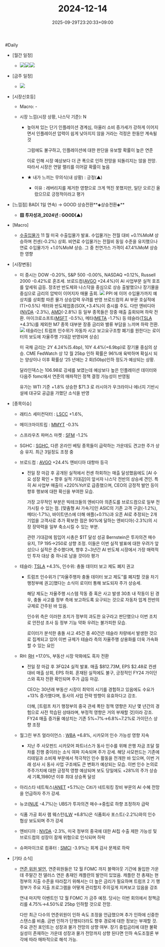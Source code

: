 ﻿---
title: "2024-12-14"
date: 2025-09-29T23:20:33+09:00
lastmod: 2025-10-02T20:04:37+09:00
type: docs
sidebar:
  open: true
weight: 11
---
<div style="display:none">
  <meta property="article:published_time" content="2025-09-29T14:20:33Z" />
  <meta property="article:modified_time" content="2025-10-02T11:04:37Z" />
</div>
#Daily 

- [월간 일정]
	- ![](Pasted%20image%2020241209153827.png)![](Pasted%20image%2020241213203023.png)![](Pasted%20image%2020241126145732.png)

- [금주 일정]
	- ![](Pasted%20image%2020241213202953.png)

- [시장신호등]
	- Macro: -
	  
	- 시장 느낌(시장 상황, 나스닥 기준): N
		- 높아져 있는 단기 인플레이션 경계심, 아울러 소비 증가세가 강하게 이어지면서 인플레이션 압력이 쉽게 낮아지지 않을 거라는 걱정은 한동안 계속될 것
		  
		  그럼에도 불구하고, 인플레이션에 대한 판단을 유보할 확률이 높은 연준
		  
		  이로 인해 시장 예상보다 더 큰 폭으로 인하 전망을 되돌리지는 않을 전망. 따라서 시장은 연말 랠리를 이어갈 확률이 높음
		  
		- ★ 내가 느끼는 무의식(내 상황) : 긍정(▲)
			- 이유 : 레버리지를 제거한 영향으로 크게 먹진 못했지만, 일단 오르긴 올랐으므로 긍정적이라고 평가

- [느낌점] BAD( 1일 연속) → GOOD 상승전환**◈상승전환◈** 
		  
	- **▨ 투자성과_2024년 : GOOD(▲)**

- [Macro]
	- [수출입물가](/industry-study/수출입물가/) 11 월 미국 수출입물가 발표. 수입물가는 전월 대비 +0.1%MoM 상승하며 컨센(-0.2%) 상회. 비연료 수입물가는 전월비 동일 수준을 유지했으나 연료 수입물가가 +1.0%MoM 상승. 그 중 천연가스 가격이 47.4%MoM 상승한 영향

- [시장변동]
	- 미 증시는 DOW -0.20%, S&P 500 -0.00%, NASDAQ +0.12%, Russell 2000 -0.42%로 혼조세. 브로드컴([AVGO](/company-analysis/avgo/) +24.4%)이 AI 사업부문 실적 호조를 앞세워 급등. 장초반 반도체와 나스닥을 중심으로 상승 출발했으나 장기물을 중심으로 금리의 압박이 이어지자 매물 출회. 
	  ![](Pasted%20image%2020241216172506.png)
	  PPI 에 이어 수입물가까지 예상치를 상회함 따른 물가 상승압력 우려를 반영 브로드컴의 AI 부문 호실적에 IT(+0.5%) 섹터와 반도체업종(SOX,+3.4%)이 증시를 주도. 다만 엔비디아([NVDA](/company-analysis/nvda/) -2.3%), [AMD](/company-analysis/amd/)(-2.8%) 등 일부 종목들은 장중 매출 출회되며 하락 전환. 마이크로소프트([MSFT](/company-analysis/msft/) -0.5%), 메타([META](/company-analysis/meta/) -1.7%) 등 테슬라([TSLA](/company-analysis/tsla/) +4.3%)를 제외한 M7 종목 대부분 장중 금리와 밸류 부담을 느끼며 하락 전환.
	  ![](Pasted%20image%2020241216173435.png)
	  테슬라는[ 트럼프 인수위가 자동차 사고 보고요구조항 폐기를 원한다는 로이터의 보도에 자율주행 기대감 반영되며 상승]
	  
	  미 국채 금리는 2Y 4.24%(5.4bp), 10Y 4.4%(+6.9bp)로 장기물 중심의 상승. CME FedWatch 상 12 월 25bp 인하 확률은 96%애 육박하며 확실시 되는 양상이나 이후 확률상 ‘25 년에는 2 회(50bp)인하 정도가 예상되는 상황. 
	  
	  달라인덱스는 106.98로 강세를 보였는데 예상보다 높은 인플레이션 데이터와 다음주 fomc에서 연준의 매파적인 정책 결정 가능성이 반영됨
	  
	  유가는 WTI 기준 +1.8% 상승한 $71.3 로 러시아가 우크라이나 에너지 기반시설에 대규모 공급을 가했단 소식을 반영

- [종목이슈]
	- 래티스 세미컨덕터 : [LSCC](/company-analysis/lscc/) +1.6%, 
	  
	- 메이크마이트립 : [MMYT](/company-analysis/mmyt/) -0.3%
	  
	- 스프라우츠 파머스 마켓 : [SFM](/company-analysis/sfm/) -1.2%
	  
	- SGHC : [SGHC](/company-analysis/sghc/), 다른 온라인 베팅 종목들이 급락하는 가운데도 견고한 주가 상승 유지. 최근 3일정도 조정 중
	  
	- 브로드컴 : [AVGO](/company-analysis/avgo/) +24.4% 엔비디아 대항마 등극
		- 전일 장 마감 후 공개된 실적에서 컨센 하회하는 매출 달성했음에도 [AI 수요 성장 확인 + 향후 실적 기대감]이 앞서자 나스닥 전반의 상승세 견인. 특히 AI 사업부 매출이 +220%YoY로 급증했으며, CEO의 긍정적 발언 등이 향후 행보에 대한 확신을 부여한 모습. 
		  
		  가장 고무적인 부분은 빅테크들의 엔비디아 의존도를 브로드컴으로 일부 전가시킬 수 있는 점. [맞춤형 AI 가속기]인 ASIC의 기존 고객 구글(-1.2%), 메타(-1.7%), 바이트댄스에 더해 애플(+0.1%)과 오픈 AI로 추정되는 2개 기업을 고객사로 추가 확보한 점은 90%에 달하는 엔비디아(-2.3%)의 시장 장악력을 일부 축소시킬 수 있는 부분. 
		  
		  관련 기대감에 힘입어 시총은 $1T 달성 성공 Bernstein은 투자의견 매수 유지, TP $195→$250로 상향 조정. 이들은 이번 실적 발표에 대한 우려가 앞섰으나 실적은 준수했다며, 향후 2~3년간 AI 반도체 시장에서 가장 매력적인 투자 대상 중 하나로 남을 것이라 평가
		  
	- 테슬라: [TSLA](/company-analysis/tsla/) +4.3%, 인수위: 충돌 데이터 보고 제도 폐지 권고
		- 트럼프 인수위가 [“자율주행차 충돌 데이터 보고 제도”를 폐지할 것을 차기 행정부에 권고]했다는 소식이 로이터 통해 보도되자 주가 상승세. 
		  
		  해당 제도는 자율주행 시스템 작동 중 혹은 사고 발생 30초 내 작동이 된 경우, 충돌 사고를 정부 측에 보고하도록 요구되는 것으로 자동차 업계 전반의 규제로 간주된 바 있음. 
		  
		  인수위 측은 이러한 조치가 정부의 과도한 요구라고 판단했으나 이번 조치로 안전성 조사 등 정부 기능 약화 우려는 불가피한 모습. 
		  
		  로이터가 분석한 충돌 사고 45건 중 40건은 테슬라 차량에서 발생한 것으로 집계되고 있어 이번 규제가 테슬라 측의 자율주행 상용화를 더욱 가속화할 수 있는 요인
		  
	- RH: [RH](/company-analysis/rh/) +17.0%, 부동산 시장 악화에도 흑자 전환
		- 전일 장 마감 후 3FQ24 실적 발표. 매출 $812.73M, EPS $2.48로 컨센 대비 매출 상회, EPS 하회. 혼재된 실적에도 불구, 긍정적인 FY24 가이던스와 흑자 전환 확인되며 주가 급등 마감. 
		  
		  CEO는 30년래 부동산 시장이 최악의 시기를 경험하고 있음에도 수요가 +13% 증가했다며, 동사의 사업 전략 방향이 유효하다고 강조. 
		  
		  더해, [트럼프 차기 행정부의 중국 관세 폭탄 정책 영향은 지난 몇 년간의 경험으로 사전 학습된 상태라며, 부정적 영향은 거의 부재할 것]이라 강조. FY24 매출 증가율 예상치는 기존 5%~7%→6.8%~7.2%로 가이던스 상향 조정
		  
	- 월그린 부츠 얼라이언스 : [WBA](/company-analysis/wba/) +6.8%, 시카모어 인수 가능성 영향 지속
		- 지난 주 사모펀드 시카모어 파트너스가 동사 인수를 위해 은행 자금 조달 절차를 진행 중이라는 소식 여파 지속되며 주가 강세. 해당 사모펀드는 기존에 리테일과 소비재 부문에서 적극적인 인수 활동을 전개한 바 있으며, 이번 거래 성사 시 동사 사업 구조에도 큰 변화가 예상되는 모습. 이번 인수 논의로 주주가치에 대한 긍정적 영향 예상되며 보도 당일에도 +28%의 주가 상승세 기록,1980년 이후 최대 상승폭 달성
		  
	- 아리스타 네트웍스([ANET](/company-analysis/anet/) +5.1%)는 Citi가 네트워킹 장비 부문의 AI 수혜 전망을 언급하자 주가 강세.
	  
	- 뉴코([NUE](/company-analysis/nue/) -4.7%)는 UBS가 투자의견 매수→중립로 하향 조정하자 급락
	  
	- 식품 가공 회사 램 웨스턴([LW](/company-analysis/lw/) +6.8%)은 식품회사 포스트(-2.2%)와의 인수 협상 보도되며 주가 강세
	  
	- 엔비디아 : [NVDA](/company-analysis/nvda/) -2.3%, 미국 정부의 중국에 대한 AI칩 수출 제한 가능성 및 브로드컴의 성장이 잠재 위협으로 인식되며 하락
	  
	- 슈퍼마이크로 컴퓨터 : [SMCI](/company-analysis/smci/) -3.9%는 회계 감사 문제로 하락

- [기타 소식]
	- [연준 위원 발언](/industry-study/연준-위원-발언/), 연준위원들은 12 월 FOMC 까지 블랙아웃 기간에 돌입한 가운데 주말간 전 댈러스 연은 총재인 캐플란의 발언이 있었음. 캐플란 전 총재는 현정부의 지출 수준을 따라잡기 위해서는 더 높은 금리가 필요하며 트럼프 2 기 행정부가 주요 지출 프로그램을 어떻게 관리할지 주의깊게 지켜보고 있음을 강조
	  
	  연내 마지막 이벤트인 12 월 FOMC 가 금주 예정. 당사는 이번 회의에서 정책금리를 4.75%→4.50%로 25bp 인하할 것으로 전망.
	  
	  다만 최근 다수의 연준위원이 인하 속도 조정을 언급했으며 추가 인하에 신중한 스탠스를 비춤. 금번 인하가 단행되더라도 향후 경로에 대한 정보는 부재할 것. 주요 관전 포인트는 성장과 물가 전망의 상향 여부. 장기 중립금리에 대한 불확실성이 존재하는 가운데 성장과 물가 전망까지 상향 된다면 인하 속도조절론 부각에 따라 매파적으로 해석 가능.
